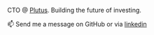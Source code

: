 CTO @ [Plutus](https://www.runplutus.com). Building the future of investing.

📫 Send me a message on GitHub or via [linkedin](https://linkedin.com/in/mitren)

<!---
nertim/nertim is a ✨ special ✨ repository because its `README.md` (this file) appears on your GitHub profile.
You can click the Preview link to take a look at your changes.
--->

